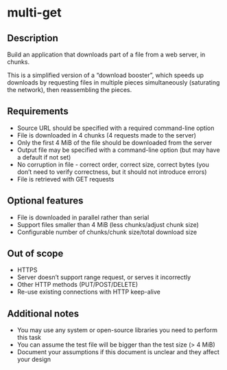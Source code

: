 # multi-get

## Description
Build an application that downloads part of a file from a web server, in chunks.

This is a simplified version of a “download booster”, which speeds up downloads by requesting files in multiple pieces simultaneously (saturating the network), then reassembling the pieces.

## Requirements
* Source URL should be specified with a required command-line option
* File is downloaded in 4 chunks (4 requests made to the server)
* Only the first 4 MiB of the file should be downloaded from the server
* Output file may be specified with a command-line option (but may have a default if not set)
* No corruption in file - correct order, correct size, correct bytes (you don’t need to verify correctness, but it should not introduce errors)
* File is retrieved with GET requests

## Optional features
* File is downloaded in parallel rather than serial
* Support files smaller than 4 MiB (less chunks/adjust chunk size)
* Configurable number of chunks/chunk size/total download size

## Out of scope
* HTTPS
* Server doesn’t support range request, or serves it incorrectly
* Other HTTP methods (PUT/POST/DELETE)
* Re-use existing connections with HTTP keep-alive

## Additional notes
* You may use any system or open-source libraries you need to perform this task
* You can assume the test file will be bigger than the test size (> 4 MiB)
* Document your assumptions if this document is unclear and they affect your design